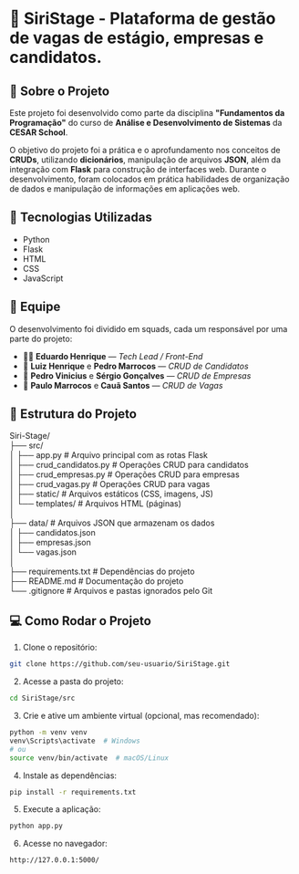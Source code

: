 # 🦀 SiriStage - Plataforma de gestão de vagas de estágio, empresas e candidatos.

## 🚀 Sobre o Projeto

Este projeto foi desenvolvido como parte da disciplina **"Fundamentos da Programação"** do curso de **Análise e Desenvolvimento de Sistemas** da **CESAR School**.

O objetivo do projeto foi a prática e o aprofundamento nos conceitos de **CRUDs**, utilizando **dicionários**, manipulação de arquivos **JSON**, além da integração com **Flask** para construção de interfaces web. Durante o desenvolvimento, foram colocados em prática habilidades de organização de dados e manipulação de informações em aplicações web.

## 🔧 Tecnologias Utilizadas

- Python
- Flask
- HTML
- CSS
- JavaScript

## 🧠 Equipe

O desenvolvimento foi dividido em squads, cada um responsável por uma parte do projeto:

- 👨‍💻 **Eduardo Henrique** — *Tech Lead / Front-End*
- 🧠 **Luiz Henrique** e **Pedro Marrocos** — *CRUD de Candidatos*
- 🏢 **Pedro Vinicius** e **Sérgio Gonçalves** — *CRUD de Empresas*
- 📄 **Paulo Marrocos** e **Cauã Santos** — *CRUD de Vagas*

## 📂 Estrutura do Projeto

Siri-Stage/ <br>
├── src/ <br>
│   ├── app.py                # Arquivo principal com as rotas Flask <br>
│   ├── crud_candidatos.py    # Operações CRUD para candidatos <br>
│   ├── crud_empresas.py      # Operações CRUD para empresas <br>
│   ├── crud_vagas.py         # Operações CRUD para vagas <br>
│   ├── static/               # Arquivos estáticos (CSS, imagens, JS) <br>
│   └── templates/            # Arquivos HTML (páginas) <br>
│ <br>
├── data/                     # Arquivos JSON que armazenam os dados <br>
│   ├── candidatos.json <br>
│   ├── empresas.json <br>
│   └── vagas.json <br>
│ <br>
├── requirements.txt          # Dependências do projeto <br>
├── README.md                 # Documentação do projeto <br>
└── .gitignore                # Arquivos e pastas ignorados pelo Git <br>

## 💻 Como Rodar o Projeto

1. Clone o repositório:

```bash
git clone https://github.com/seu-usuario/SiriStage.git
```

2. Acesse a pasta do projeto:

```bash
cd SiriStage/src
```

3. Crie e ative um ambiente virtual (opcional, mas recomendado):

```bash
python -m venv venv
venv\Scripts\activate  # Windows
# ou
source venv/bin/activate  # macOS/Linux
```

4. Instale as dependências:

```bash
pip install -r requirements.txt
```

5. Execute a aplicação:

```bash
python app.py
```

6. Acesse no navegador:

```bash
http://127.0.0.1:5000/
```
